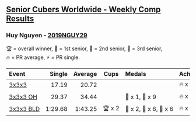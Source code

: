 <style>table {white-space: nowrap;}</style>

## [Senior Cubers Worldwide - Weekly Comp Results](/scw-comp/results/)
### Huy Nguyen - [2019NGUY29](https://www.worldcubeassociation.org/persons/2019NGUY29)

<span style="white-space: nowrap;">🏆 = overall winner</span>, <span style="white-space: nowrap;">🥇 = 1st senior</span>, <span style="white-space: nowrap;">🥈 = 2nd senior</span>, <span style="white-space: nowrap;">🥉 = 3rd senior</span>, <span style="white-space: nowrap;">🔥 = PR average</span>, <span style="white-space: nowrap;">⚡ = PR single</span>.

| Event | Single | Average | Cups | Medals | Achievements|
| :-- | --: | --: | :--: | :-- | :-- |
| [3x3x3](333.md) | 17.19 | 20.72 |  |  | 🔥 x 3, ⚡ x 4 |
| [3x3x3 OH](333oh.md) | 29.37 | 34.44 |  | 🥈 x 1, 🥉 x 9 | 🔥 x 8, ⚡ x 3 |
| [3x3x3 BLD](333bf.md) | 1:29.68 | 1:43.25 | 🏆 x 2 | 🥇 x 2, 🥈 x 6, 🥉 x 6 | 🔥 x 4, ⚡ x 4 |

<!-- Global site tag (gtag.js) - Google Analytics -->
<script async src="https://www.googletagmanager.com/gtag/js?id=UA-86348435-3"></script>
<script>window.dataLayer = window.dataLayer || []; function gtag() {dataLayer.push(arguments);} gtag('js', new Date()); gtag('config', 'UA-86348435-3');</script>
